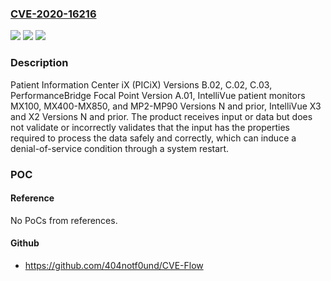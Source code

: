 ### [CVE-2020-16216](https://cve.mitre.org/cgi-bin/cvename.cgi?name=CVE-2020-16216)
![](https://img.shields.io/static/v1?label=Product&message=Philips%20Patient%20Information%20Center%20iX%20(PICiX)%2C%20PerformanceBridge%20Focal%20Point%2C%20IntelliVue%20patient%20monitors%20MX100%2C%20MX400-MX850%2C%20and%20MP2-MP90%2C%20IntelliVue%20X3%20and%20X2.&color=blue)
![](https://img.shields.io/static/v1?label=Version&message=n%2Fa&color=blue)
![](https://img.shields.io/static/v1?label=Vulnerability&message=IMPROPER%20INPUT%20VALIDATION%20CWE-20&color=brighgreen)

### Description

Patient Information Center iX (PICiX) Versions B.02, C.02, C.03, PerformanceBridge Focal Point Version A.01, IntelliVue patient monitors MX100, MX400-MX850, and MP2-MP90 Versions N and prior, IntelliVue X3 and X2 Versions N and prior. The product receives input or data but does not validate or incorrectly validates that the input has the properties required to process the data safely and correctly, which can induce a denial-of-service condition through a system restart.

### POC

#### Reference
No PoCs from references.

#### Github
- https://github.com/404notf0und/CVE-Flow


